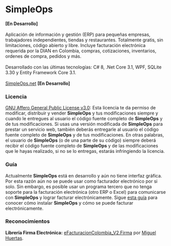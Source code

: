 # SimpleOps
<b>[En Desarrollo]</b>
<br/>
<br/>
Aplicación de información y gestión (ERP) para pequeñas empresas, trabajadores independientes, tiendas y restaurantes. Totalmente gratis, sin limitaciones, código abierto y libre. Incluye facturación electrónica requerida por la DIAN en Colombia, compras, cotizaciones, inventarios, ordenes de compra, pedidos y más. 
<br/>
<br/>
Desarrollado con las últimas tecnologías: C# 8, .Net Core 3.1, WPF, SQLite 3.30 y Entity Framework Core 3.1.
<br/>
<br/>
<a href="http://simpleops.net">SimpleOps.net<a> <b>[En Desarrollo]</b>

<h3>Licencia</h3>
<a href="https://github.com/vixark/SimpleOps/blob/master/License.txt">GNU Affero General Public License v3.0</a>: Esta licencia te da permiso de modificar, distribuir y vender <b>SimpleOps</b> y tus modificaciones siempre y cuando le entregues al usuario el código fuente completo de <b>SimpleOps</b> y de tus modificaciones. Si usas una versión modificada de <b>SimpleOps</b> para prestar un servicio web, también deberás entregarle al usuario el código fuente completo de <b>SimpleOps</b> y de tus modificaciones.
En otras palabras, el usuario de <b>SimpleOps</b> (o de una parte de su código) siempre deberá recibir el código fuente completo de <b>SimpleOps</b> y de las modificaciones que le hayas realizado, si no se lo entregas, estarás infringiendo la licencia.


<h3>Guía</h3>
Actualmente <b>SimpleOps</b> está en desarrollo y aún no tiene interfaz gráfica. Por esta razón aún no se puede usar como facturador electrónico por si solo. Sin embargo, es posible usar un programa tercero que no tenga soporte para la facturación electrónica (otro ERP o Excel) para comunicarse con <b>SimpleOps</b> y lograr facturar electrónicamente.
Sigue <a href="https://htmlpreview.github.io/?https://github.com/vixark/SimpleOps/blob/master/SimpleOps/Gu%C3%ADas/Instalaci%C3%B3n%20y%20Habilitaci%C3%B3n%20Facturaci%C3%B3n%20Electr%C3%B3nica.html">esta guía</a> para conocer cómo instalar <b>SimpleOps</b> y cómo se puede facturar electrónicamente.


<h3>Reconocimientos</h3>
<b>Librería Firma Electrónica:</b> <a href="https://github.com/miguelhuertas/eFacturacionColombia_V2.Firma">eFacturacionColombia_V2.Firma</a> por <a href="https://github.com/miguelhuertas">Miguel Huertas</a>.
